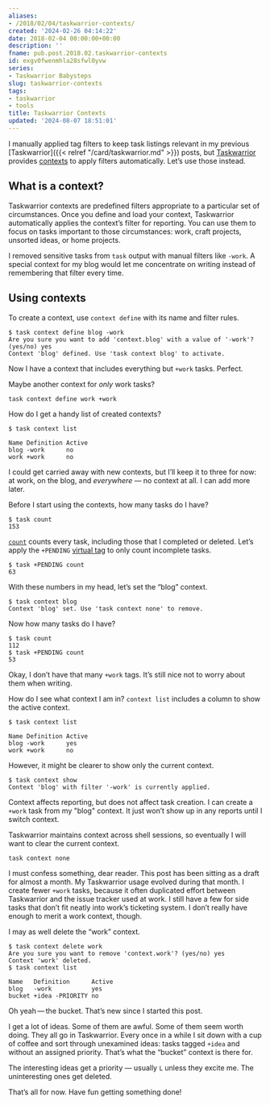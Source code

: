 ```yaml
---
aliases:
- /2018/02/04/taskwarrior-contexts/
created: '2024-02-26 04:14:22'
date: 2018-02-04 00:00:00+00:00
description: ''
fname: pub.post.2018.02.taskwarrior-contexts
id: exgv0fwenmhla28sfwl0yvw
series:
- Taskwarrior Babysteps
slug: taskwarrior-contexts
tags:
- taskwarrior
- tools
title: Taskwarrior Contexts
updated: '2024-08-07 18:51:01'
---
```


I manually applied tag filters to keep task listings relevant in my previous [Taskwarrior]({{< relref "/card/taskwarrior.md" >}}) posts, but [Taskwarrior](https://taskwarrior.org/) provides [contexts](https://taskwarrior.org/docs/context.html) to apply filters automatically. Let’s use those instead.

## What is a context?

Taskwarrior contexts are predefined filters appropriate to a particular set of circumstances. Once you define and load your context, Taskwarrior automatically applies the context’s filter for reporting. You can use them to focus on tasks important to those circumstances: work, craft projects, unsorted ideas, or home projects.

I removed sensitive tasks from `task` output with manual filters like `-work`. A special context for my blog would let me concentrate on writing instead of remembering that filter every time.

## Using contexts

To create a context, use `context define` with its name and filter rules.

    $ task context define blog -work
    Are you sure you want to add 'context.blog' with a value of '-work'? (yes/no) yes
    Context 'blog' defined. Use 'task context blog' to activate.

Now I have a context that includes everything but `+work` tasks. Perfect.

Maybe another context for *only* work tasks?

    task context define work +work

How do I get a handy list of created contexts?

    $ task context list

    Name Definition Active
    blog -work      no
    work +work      no

I could get carried away with new contexts, but I’ll keep it to three for now: at work, on the blog, and *everywhere* — no context at all. I can add more later.

Before I start using the contexts, how many tasks do I have?

    $ task count
    153

[`count`](https://taskwarrior.org/docs/commands/count.html) counts every task, including those that I completed or deleted. Let’s apply the `+PENDING` [virtual tag](https://taskwarrior.org/docs/tags.html#supported) to only count incomplete tasks.

    $ task +PENDING count
    63

With these numbers in my head, let’s set the “blog” context.

    $ task context blog
    Context 'blog' set. Use 'task context none' to remove.

Now how many tasks do I have?

    $ task count
    112
    $ task +PENDING count
    53

Okay, I don’t have that many `+work` tags. It’s still nice not to worry about them when writing.

How do I see what context I am in? `context list` includes a column to show the active context.

    $ task context list

    Name Definition Active
    blog -work      yes
    work +work      no

However, it might be clearer to show only the current context.

    $ task context show
    Context 'blog' with filter '-work' is currently applied.

Context affects reporting, but does not affect task creation. I can create a `+work` task from my "blog" context. It just won’t show up in any reports until I switch context.

Taskwarrior maintains context across shell sessions, so eventually I will want to clear the current context.

    task context none

I must confess something, dear reader. This post has been sitting as a draft for almost a month. My Taskwarrior usage evolved during that month. I create fewer `+work` tasks, because it often duplicated effort between Taskwarrior and the issue tracker used at work. I still have a few for side tasks that don’t fit neatly into work’s ticketing system. I don’t really have enough to merit a work context, though.

I may as well delete the “work” context.

    $ task context delete work
    Are you sure you want to remove 'context.work'? (yes/no) yes
    Context 'work' deleted.
    $ task context list

    Name   Definition      Active
    blog   -work           yes
    bucket +idea -PRIORITY no

Oh yeah — the bucket. That’s new since I started this post.

I get a lot of ideas. Some of them are awful. Some of them seem worth doing. They all go in Taskwarrior. Every once in a while I sit down with a cup of coffee and sort through unexamined ideas: tasks tagged `+idea` and without an assigned priority. That’s what the “bucket” context is there for.

The interesting ideas get a priority — usually `L` unless they excite me. The uninteresting ones get deleted.

That’s all for now. Have fun getting something done\!